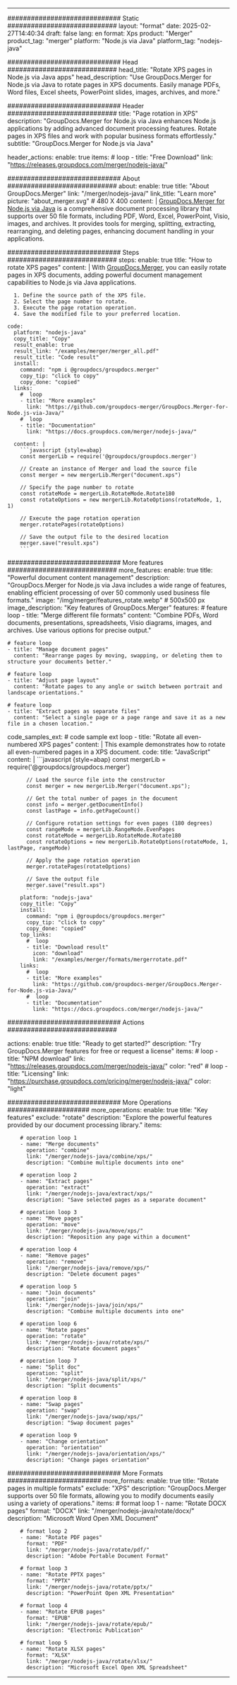 
---
############################# Static ############################
layout: "format"
date:  2025-02-27T14:40:34
draft: false
lang: en
format: Xps
product: "Merger"
product_tag: "merger"
platform: "Node.js via Java"
platform_tag: "nodejs-java"

############################# Head ############################
head_title: "Rotate XPS pages in Node.js via Java apps"
head_description: "Use GroupDocs.Merger for Node.js via Java to rotate pages in XPS documents. Easily manage PDFs, Word files, Excel sheets, PowerPoint slides, images, archives, and more."

############################# Header ############################
title: "Page rotation in XPS" 
description: "GroupDocs.Merger for Node.js via Java enhances Node.js applications by adding advanced document processing features. Rotate pages in XPS files and work with popular business formats effortlessly."
subtitle: "GroupDocs.Merger for Node.js via Java" 

header_actions:
  enable: true
  items:
    #  loop
    - title: "Free Download"
      link: "https://releases.groupdocs.com/merger/nodejs-java/"
      
############################# About ############################
about:
    enable: true
    title: "About GroupDocs.Merger"
    link: "/merger/nodejs-java/"
    link_title: "Learn more"
    picture: "about_merger.svg" # 480 X 400
    content: |
       [GroupDocs.Merger for Node.js via Java](/merger/nodejs-java/) is a comprehensive document processing library that supports over 50 file formats, including PDF, Word, Excel, PowerPoint, Visio, images, and archives. It provides tools for merging, splitting, extracting, rearranging, and deleting pages, enhancing document handling in your applications.

############################# Steps ############################
steps:
    enable: true
    title: "How to rotate XPS pages"
    content: |
      With [GroupDocs.Merger](/merger/nodejs-java/), you can easily rotate pages in XPS documents, adding powerful document management capabilities to Node.js via Java applications.
      
      1. Define the source path of the XPS file.
      2. Select the page number to rotate.
      3. Execute the page rotation operation.
      4. Save the modified file to your preferred location.
   
    code:
      platform: "nodejs-java"
      copy_title: "Copy"
      result_enable: true
      result_link: "/examples/merger/merger_all.pdf"
      result_title: "Code result"
      install:
        command: "npm i @groupdocs/groupdocs.merger"
        copy_tip: "click to copy"
        copy_done: "copied"
      links:
        #  loop
        - title: "More examples"
          link: "https://github.com/groupdocs-merger/GroupDocs.Merger-for-Node.js-via-Java/"
        #  loop
        - title: "Documentation"
          link: "https://docs.groupdocs.com/merger/nodejs-java/"
          
      content: |
        ```javascript {style=abap}
        const mergerLib = require('@groupdocs/groupdocs.merger')

        // Create an instance of Merger and load the source file
        const merger = new mergerLib.Merger("document.xps")

        // Specify the page number to rotate
        const rotateMode = mergerLib.RotateMode.Rotate180
        const rotateOptions = new mergerLib.RotateOptions(rotateMode, 1, 1)

        // Execute the page rotation operation
        merger.rotatePages(rotateOptions)

        // Save the output file to the desired location
        merger.save("result.xps")
        ```            

############################# More features ############################
more_features:
  enable: true
  title: "Powerful document content management"
  description: "GroupDocs.Merger for Node.js via Java includes a wide range of features, enabling efficient processing of over 50 commonly used business file formats."
  image: "/img/merger/features_rotate.webp" # 500x500 px
  image_description: "Key features of GroupDocs.Merger"
  features:
    # feature loop
    - title: "Merge different file formats"
      content: "Combine PDFs, Word documents, presentations, spreadsheets, Visio diagrams, images, and archives. Use various options for precise output."

    # feature loop
    - title: "Manage document pages"
      content: "Rearrange pages by moving, swapping, or deleting them to structure your documents better."

    # feature loop
    - title: "Adjust page layout"
      content: "Rotate pages to any angle or switch between portrait and landscape orientations."

    # feature loop
    - title: "Extract pages as separate files"
      content: "Select a single page or a page range and save it as a new file in a chosen location."
      
  code_samples_ext:
    # code sample ext loop
    - title: "Rotate all even-numbered XPS pages"
      content: |
        This example demonstrates how to rotate all even-numbered pages in a XPS document.
      code:
        title: "JavaScript"
        content: |
          ```javascript {style=abap}
          const mergerLib = require('@groupdocs/groupdocs.merger')
          
          // Load the source file into the constructor
          const merger = new mergerLib.Merger("document.xps");

          // Get the total number of pages in the document
          const info = merger.getDocumentInfo()
          const lastPage = info.getPageCount()

          // Configure rotation settings for even pages (180 degrees)
          const rangeMode = mergerLib.RangeMode.EvenPages
          const rotateMode = mergerLib.RotateMode.Rotate180
          const rotateOptions = new mergerLib.RotateOptions(rotateMode, 1, lastPage, rangeMode)
          
          // Apply the page rotation operation
          merger.rotatePages(rotateOptions)

          // Save the output file
          merger.save("result.xps")
          ```
        platform: "nodejs-java"
        copy_title: "Copy"
        install:
          command: "npm i @groupdocs/groupdocs.merger"
          copy_tip: "click to copy"
          copy_done: "copied"
        top_links:
          #  loop
          - title: "Download result"
            icon: "download"
            link: "/examples/merger/formats/mergerrotate.pdf"
        links:
          #  loop
          - title: "More examples"
            link: "https://github.com/groupdocs-merger/GroupDocs.Merger-for-Node.js-via-Java/"
          #  loop
          - title: "Documentation"
            link: "https://docs.groupdocs.com/merger/nodejs-java/"
            

            


############################# Actions ############################

actions:
  enable: true
  title: "Ready to get started?"
  description: "Try GroupDocs.Merger features for free or request a license"
  items:
    #  loop
    - title: "NPM download"
      link: "https://releases.groupdocs.com/merger/nodejs-java/"
      color: "red"
        #  loop
    - title: "Licensing"
      link: "https://purchase.groupdocs.com/pricing/merger/nodejs-java/"
      color: "light"


############################# More Operations #####################
more_operations:
    enable: true
    title: "Key features"
    exclude: "rotate"
    description: "Explore the powerful features provided by our document processing library."
    items: 
          
        # operation loop 1
        - name: "Merge documents"
          operation: "combine"
          link: "/merger/nodejs-java/combine/xps/"
          description: "Combine multiple documents into one"

        # operation loop 2
        - name: "Extract pages"
          operation: "extract"
          link: "/merger/nodejs-java/extract/xps/"
          description: "Save selected pages as a separate document"

        # operation loop 3
        - name: "Move pages"
          operation: "move"
          link: "/merger/nodejs-java/move/xps/"
          description: "Reposition any page within a document"

        # operation loop 4
        - name: "Remove pages"
          operation: "remove"
          link: "/merger/nodejs-java/remove/xps/"
          description: "Delete document pages"

        # operation loop 5
        - name: "Join documents"
          operation: "join"
          link: "/merger/nodejs-java/join/xps/"
          description: "Combine multiple documents into one"

        # operation loop 6
        - name: "Rotate pages"
          operation: "rotate"
          link: "/merger/nodejs-java/rotate/xps/"
          description: "Rotate document pages"

        # operation loop 7
        - name: "Split doc"
          operation: "split"
          link: "/merger/nodejs-java/split/xps/"
          description: "Split documents"

        # operation loop 8
        - name: "Swap pages"
          operation: "swap"
          link: "/merger/nodejs-java/swap/xps/"
          description: "Swap document pages"

        # operation loop 9
        - name: "Change orientation"
          operation: "orientation"
          link: "/merger/nodejs-java/orientation/xps/"
          description: "Change pages orientation"
          
        
          
############################# More Formats ########################
more_formats:
    enable: true
    title: "Rotate pages in multiple formats"
    exclude: "XPS"
    description: "GroupDocs.Merger supports over 50 file formats, allowing you to modify documents easily using a variety of operations."
    items: 
        # format loop 1
        - name: "Rotate DOCX pages"
          format: "DOCX"
          link: "/merger/nodejs-java/rotate/docx/"
          description: "Microsoft Word Open XML Document"
          
        # format loop 2
        - name: "Rotate PDF pages"
          format: "PDF"
          link: "/merger/nodejs-java/rotate/pdf/"
          description: "Adobe Portable Document Format"
          
        # format loop 3
        - name: "Rotate PPTX pages"
          format: "PPTX"
          link: "/merger/nodejs-java/rotate/pptx/"
          description: "PowerPoint Open XML Presentation"

        # format loop 4
        - name: "Rotate EPUB pages"
          format: "EPUB"
          link: "/merger/nodejs-java/rotate/epub/"
          description: "Electronic Publication"
          
        # format loop 5
        - name: "Rotate XLSX pages"
          format: "XLSX"
          link: "/merger/nodejs-java/rotate/xlsx/"
          description: "Microsoft Excel Open XML Spreadsheet"
  

---